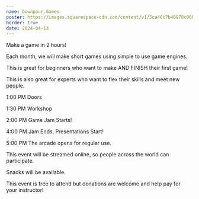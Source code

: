 ```yaml
---
name: Downpour.Games
poster: https://images.squarespace-cdn.com/content/v1/5ca40c7b40978c0001458f5d/4445b360-f3d1-4aad-94d4-b7c4586e9988/gameJamDownpour.png?format=2500w
border: true
date: 2024-04-13
---
```


Make a game in 2 hours!

Each month, we will make short games using simple to use game engines.

This is great for beginners who want to make AND FINISH their first game!

This is also great for experts who want to flex their skills and meet new people.

1:00 PM Doors

1:30 PM Workshop

2:00 PM Game Jam Starts!

4:00 PM Jam Ends, Presentations Start!

5:00 PM The arcade opens for regular use.

This event will be streamed online, so people across the world can participate.

Snacks will be available.

This event is free to attend but donations are welcome and help pay for your instructor!
